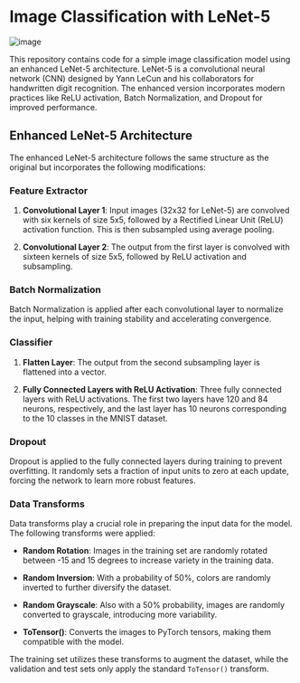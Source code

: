 # Image Classification with LeNet-5
![image](https://github.com/vaishnav-mk/lenet_mnist/assets/84540554/880c0268-4bb0-474f-8299-7aaa6887b53a)


This repository contains code for a simple image classification model using an enhanced LeNet-5 architecture. LeNet-5 is a convolutional neural network (CNN) designed by Yann LeCun and his collaborators for handwritten digit recognition. The enhanced version incorporates modern practices like ReLU activation, Batch Normalization, and Dropout for improved performance.

## Enhanced LeNet-5 Architecture

The enhanced LeNet-5 architecture follows the same structure as the original but incorporates the following modifications:

### Feature Extractor

1. **Convolutional Layer 1**: Input images (32x32 for LeNet-5) are convolved with six kernels of size 5x5, followed by a Rectified Linear Unit (ReLU) activation function. This is then subsampled using average pooling.

2. **Convolutional Layer 2**: The output from the first layer is convolved with sixteen kernels of size 5x5, followed by ReLU activation and subsampling.

### Batch Normalization

Batch Normalization is applied after each convolutional layer to normalize the input, helping with training stability and accelerating convergence.

### Classifier

1. **Flatten Layer**: The output from the second subsampling layer is flattened into a vector.

2. **Fully Connected Layers with ReLU Activation**: Three fully connected layers with ReLU activations. The first two layers have 120 and 84 neurons, respectively, and the last layer has 10 neurons corresponding to the 10 classes in the MNIST dataset.

### Dropout

Dropout is applied to the fully connected layers during training to prevent overfitting. It randomly sets a fraction of input units to zero at each update, forcing the network to learn more robust features.

### Data Transforms

Data transforms play a crucial role in preparing the input data for the model. The following transforms were applied:

- **Random Rotation**: Images in the training set are randomly rotated between -15 and 15 degrees to increase variety in the training data.

- **Random Inversion**: With a probability of 50%, colors are randomly inverted to further diversify the dataset.

- **Random Grayscale**: Also with a 50% probability, images are randomly converted to grayscale, introducing more variability.

- **ToTensor()**: Converts the images to PyTorch tensors, making them compatible with the model.

The training set utilizes these transforms to augment the dataset, while the validation and test sets only apply the standard `ToTensor()` transform.
